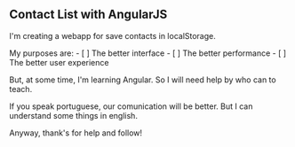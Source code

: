 Contact List with AngularJS
-----------------------------

I'm creating a webapp for save contacts in localStorage.

My purposes are:
	- [ ] The better interface
	- [ ] The better performance
	- [ ] The better user experience

But, at some time, I'm learning Angular. So I will need help by who can to teach.

If you speak portuguese, our comunication will be better. But I can understand some things in english.

Anyway, thank's for help and follow!